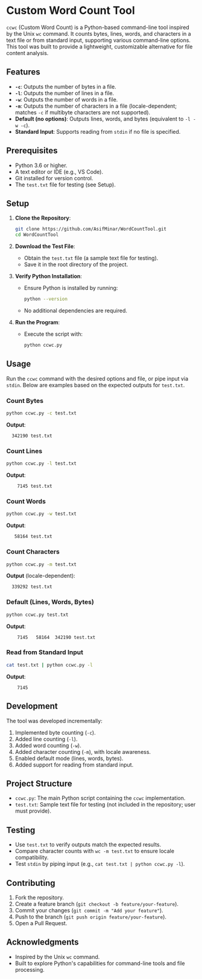 # Custom Word Count Tool

`ccwc` (Custom Word Count) is a Python-based command-line tool inspired by the Unix `wc` command. It counts bytes, lines, words, and characters in a text file or from standard input, supporting various command-line options. This tool was built to provide a lightweight, customizable alternative for file content analysis.

## Features
- **`-c`**: Outputs the number of bytes in a file.
- **`-l`**: Outputs the number of lines in a file.
- **`-w`**: Outputs the number of words in a file.
- **`-m`**: Outputs the number of characters in a file (locale-dependent; matches `-c` if multibyte characters are not supported).
- **Default (no options)**: Outputs lines, words, and bytes (equivalent to `-l -w -c`).
- **Standard Input**: Supports reading from `stdin` if no file is specified.

## Prerequisites
- Python 3.6 or higher.
- A text editor or IDE (e.g., VS Code).
- Git installed for version control.
- The `test.txt` file for testing (see Setup).

## Setup
1. **Clone the Repository**:
   ```bash
   git clone https://github.com/AsifMinar/WordCountTool.git
   cd WordCountTool
   ```

2. **Download the Test File**:
   - Obtain the `test.txt` file (a sample text file for testing).
   - Save it in the root directory of the project.

3. **Verify Python Installation**:
   - Ensure Python is installed by running:
     ```bash
     python --version
     ```
   - No additional dependencies are required.

4. **Run the Program**:
   - Execute the script with:
     ```bash
     python ccwc.py
     ```

## Usage
Run the `ccwc` command with the desired options and file, or pipe input via `stdin`. Below are examples based on the expected outputs for `test.txt`.

### Count Bytes
```bash
python ccwc.py -c test.txt
```
**Output**:
```
  342190 test.txt
```

### Count Lines
```bash
python ccwc.py -l test.txt
```
**Output**:
```
    7145 test.txt
```

### Count Words
```bash
python ccwc.py -w test.txt
```
**Output**:
```
   58164 test.txt
```

### Count Characters
```bash
python ccwc.py -m test.txt
```
**Output** (locale-dependent):
```
  339292 test.txt
```

### Default (Lines, Words, Bytes)
```bash
python ccwc.py test.txt
```
**Output**:
```
    7145   58164  342190 test.txt
```

### Read from Standard Input
```bash
cat test.txt | python ccwc.py -l
```
**Output**:
```
    7145
```

## Development
The tool was developed incrementally:
1. Implemented byte counting (`-c`).
2. Added line counting (`-l`).
3. Added word counting (`-w`).
4. Added character counting (`-m`), with locale awareness.
5. Enabled default mode (lines, words, bytes).
6. Added support for reading from standard input.

## Project Structure
- `ccwc.py`: The main Python script containing the `ccwc` implementation.
- `test.txt`: Sample text file for testing (not included in the repository; user must provide).

## Testing
- Use `test.txt` to verify outputs match the expected results.
- Compare character counts with `wc -m test.txt` to ensure locale compatibility.
- Test `stdin` by piping input (e.g., `cat test.txt | python ccwc.py -l`).

## Contributing
1. Fork the repository.
2. Create a feature branch (`git checkout -b feature/your-feature`).
3. Commit your changes (`git commit -m "Add your feature"`).
4. Push to the branch (`git push origin feature/your-feature`).
5. Open a Pull Request.


## Acknowledgments
- Inspired by the Unix `wc` command.
- Built to explore Python's capabilities for command-line tools and file processing.
